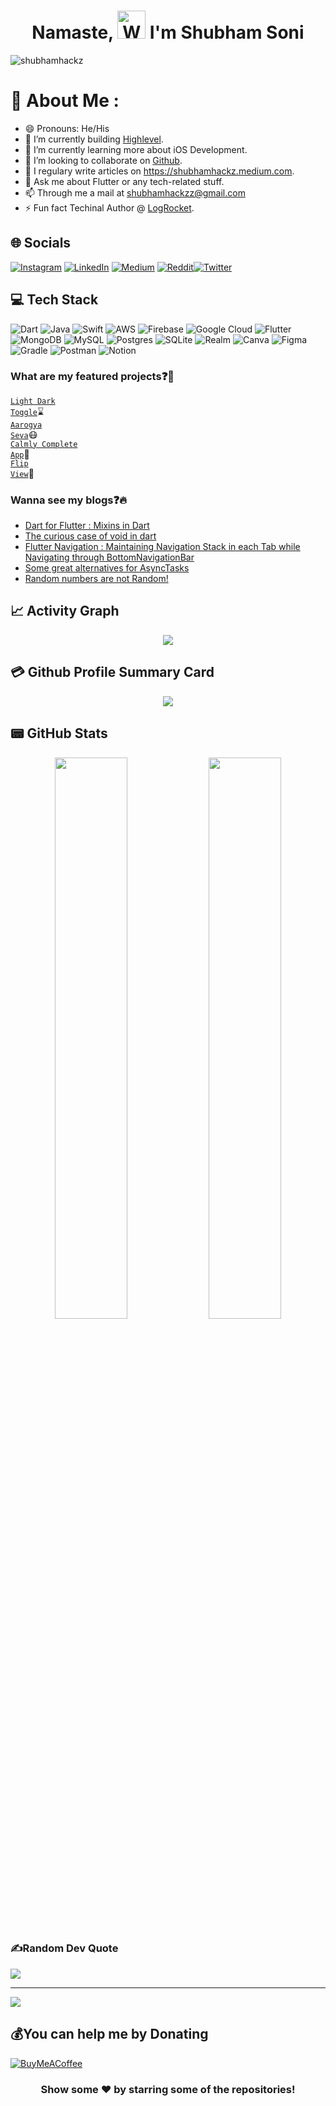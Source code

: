 <h1 align="center"> Namaste, <img src="https://raw.githubusercontent.com/nixin72/nixin72/master/wave.gif" 
         alt="Waving hand animated gif"
         height="45"
         width="45" /> I'm Shubham Soni</h1>

<p align="left"> <img src="https://komarev.com/ghpvc/?username=shubhamhackz&label=Views&color=blue&style=plastic&style=for-the-badge" alt="shubhamhackz" /> </p>

# 💫 About Me :
- 😄 Pronouns: He/His
- 🔭 I’m currently building [Highlevel](https://www.gohighlevel.com).
- 🌱 I’m currently learning more about iOS Development.
- 👯 I’m looking to collaborate on [Github](https://github.com/shubhamhackz).
- 📝 I regulary write articles on https://shubhamhackz.medium.com.
- 💬 Ask me about Flutter or any tech-related stuff.
- 📫 Through me a mail at shubhamhackzz@gmail.com
- ⚡ Fun fact Techinal Author @ [LogRocket](https://blog.logrocket.com/author/shubhamsoni/).

## 🌐 Socials
[![Instagram](https://img.shields.io/badge/Instagram-E4405F?style=for-the-badge&logo=instagram&logoColor=white)](https://instagram.com/shubhamhackz) [![LinkedIn](https://img.shields.io/badge/LinkedIn-0077B5?style=for-the-badge&logo=linkedin&logoColor=white)](https://linkedin.com/in/shubhamhackz) [![Medium](https://img.shields.io/badge/Medium-12100E?style=for-the-badge&logo=medium&logoColor=white)](https://shubhamhackz.medium.com) [![Reddit](https://img.shields.io/badge/Reddit-FF4500?style=for-the-badge&logo=reddit&logoColor=white)](https://reddit.com/user/shubhamhackz)[![Twitter](https://img.shields.io/twitter/follow/shubhamhackz?logo=Twitter&style=for-the-badge)](https://twitter.com/shubhamhackz)

## 💻 Tech Stack
 ![Dart](https://img.shields.io/badge/dart-%230175C2.svg?style=for-the-badge&logo=dart&logoColor=white)  ![Java](https://img.shields.io/badge/java-%23ED8B00.svg?style=for-the-badge&logo=java&logoColor=white) ![Swift](https://img.shields.io/badge/swift-F54A2A?style=for-the-badge&logo=swift&logoColor=white) ![AWS](https://img.shields.io/badge/AWS-%23FF9900.svg?style=for-the-badge&logo=amazon-aws&logoColor=white) ![Firebase](https://img.shields.io/badge/firebase-%23039BE5.svg?style=for-the-badge&logo=firebase) ![Google Cloud](https://img.shields.io/badge/Google%20Cloud-%234285F4.svg?style=for-the-badge&logo=google-cloud&logoColor=white) ![Flutter](https://img.shields.io/badge/Flutter-%2302569B.svg?style=for-the-badge&logo=Flutter&logoColor=white) ![MongoDB](https://img.shields.io/badge/MongoDB-%234ea94b.svg?style=for-the-badge&logo=mongodb&logoColor=white) ![MySQL](https://img.shields.io/badge/mysql-%2300f.svg?style=for-the-badge&logo=mysql&logoColor=white) ![Postgres](https://img.shields.io/badge/postgres-%23316192.svg?style=for-the-badge&logo=postgresql&logoColor=white) ![SQLite](https://img.shields.io/badge/sqlite-%2307405e.svg?style=for-the-badge&logo=sqlite&logoColor=white) ![Realm](https://img.shields.io/badge/Realm-39477F?style=for-the-badge&logo=realm&logoColor=white) ![Canva](https://img.shields.io/badge/Canva-%2300C4CC.svg?style=for-the-badge&logo=Canva&logoColor=white) 	![Figma](https://img.shields.io/badge/figma-%23F24E1E.svg?style=for-the-badge&logo=figma&logoColor=white) ![Gradle](https://img.shields.io/badge/Gradle-02303A.svg?style=for-the-badge&logo=Gradle&logoColor=white) ![Postman](https://img.shields.io/badge/Postman-FF6C37?style=for-the-badge&logo=postman&logoColor=white) ![Notion](https://img.shields.io/badge/Notion-%23000000.svg?style=for-the-badge&logo=notion&logoColor=white)


### What are my featured projects:question::rocket:
<code>[Light Dark Toggle](https://github.com/shubhamhackz/light_dark_toggle)</code>:hourglass:     
<code>[Aarogya Seva](https://github.com/shubhamhackz/aarogya_seva)</code>:mask:  
<code>[Calmly Complete App](https://github.com/shubhamhackz/calmly)</code>:robot:  
<code>[Flip View](https://github.com/shubhamhackz/flip_view)</code>:robot: 

### Wanna see my blogs:question::fire:
<!-- BLOG-POST-LIST:START -->
- [Dart for Flutter : Mixins in Dart](https://medium.com/flutter-community/https-medium-com-shubhamhackzz-dart-for-flutter-mixins-in-dart-f8bb10a3d341)
- [The curious case of void in dart](https://medium.com/flutter-community/the-curious-case-of-void-in-dart-f0535705e529)
- [Flutter Navigation : Maintaining Navigation Stack in each Tab while Navigating through BottomNavigationBar](https://medium.com/flutter-community/flutter-navigation-maintaining-tab-state-while-navigating-bottomnavigationbar-6009fbceb59c)
- [Some great alternatives for AsyncTasks](https://medium.com/code-yoga/some-great-alternatives-for-asynctasks-e8113747673a)
- [Random numbers are not Random!](https://medium.com/code-yoga/random-numbers-are-not-random-701dd2fbc2b8)
<!-- BLOG-POST-LIST:END -->

## 📈 Activity Graph
<p align="center">
	<img src="https://activity-graph.herokuapp.com/graph?username=shubhamhackz&theme=minimal"/>
</p>

## 💳 Github Profile Summary Card
<p align="center">
  <img src="https://github-profile-summary-cards.vercel.app/api/cards/profile-details?username=shubhamhackz&theme=vue"/>
</p>

## 📟 GitHub Stats
<p align="center">
	<img width="48%" src="https://github-readme-stats.vercel.app/api?username=shubhamhackz&show_icons=true&theme=vue" />
	<img width="48%" src="https://github-readme-streak-stats.herokuapp.com/?user=shubhamhackz&theme=vue" />
</p>

### ✍️Random Dev Quote
![](https://quotes-github-readme.vercel.app/api?type=horizontal&theme=vue)

---
[![](https://visitcount.itsvg.in/api?id=shubhamhackz&icon=0&color=1)](https://visitcount.itsvg.in)

  ## 💰You can help me by Donating
  [![BuyMeACoffee](https://img.shields.io/badge/Buy%20Me%20a%20Coffee-ffdd00?style=for-the-badge&logo=buy-me-a-coffee&logoColor=black)]([https://buymeacoffee.com/mtechviral](https://www.buymeacoffee.com/shubhamsoni)) 
  

<div align="center">

### Show some ❤️ by starring some of the repositories!

</div>

